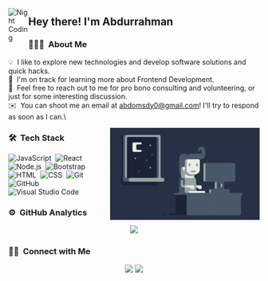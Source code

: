 <!---
abedlrhman/abedlrhman is a ✨ special ✨ repository because its `README.md` (this file) appears on your GitHub profile.
You can click the Preview link to take a look at your changes.
--->



<img alt="Night Coding" src="./assets/Hand%20Wave.gif" width='40' align="left"/><h2>Hey there! I'm Abdurrahman</h2>

<!-- ## 👋 &nbsp;Hey there! I'm Aditya -->

### 👨🏻‍💻 &nbsp;About Me

💡 &nbsp;I like to explore new technologies and develop software solutions and quick hacks.\
🌱 &nbsp;I'm on track for learning more about Frontend Development.\
💬 &nbsp;Feel free to reach out to me for pro bono consulting and volunteering, or just for some interesting discussion.\
✉️ &nbsp;You can shoot me an email at abdomsdy0@gmail.com! I'll try to respond as soon as I can.\

<img alt="Night Coding" src="https://raw.githubusercontent.com/AVS1508/AVS1508/master/assets/Night-Coding.gif" align="right"/>

### 🛠 &nbsp;Tech Stack

![JavaScript](https://img.shields.io/badge/-JavaScript-05122A?style=flat&logo=javascript)&nbsp;
![React](https://img.shields.io/badge/-React-05122A?style=flat&logo=react)&nbsp;
![Node.js](https://img.shields.io/badge/-Node.js-05122A?style=flat&logo=node.js)&nbsp;
![Bootstrap](https://img.shields.io/badge/-Bootstrap-05122A?style=flat&logo=bootstrap&logoColor=563D7C)\
![HTML](https://img.shields.io/badge/-HTML-05122A?style=flat&logo=HTML5)&nbsp;
![CSS](https://img.shields.io/badge/-CSS-05122A?style=flat&logo=CSS3&logoColor=1572B6)&nbsp;
![Git](https://img.shields.io/badge/-Git-05122A?style=flat&logo=git)&nbsp;
![GitHub](https://img.shields.io/badge/-GitHub-05122A?style=flat&logo=github)&nbsp;
![Visual Studio Code](https://img.shields.io/badge/-Visual%20Studio%20Code-05122A?style=flat&logo=visual-studio-code&logoColor=007ACC)&nbsp;

### ⚙️ &nbsp;GitHub Analytics

<p align="center">
<a href="https://github.com/AVS1508">

  <img height="180em" src="https://github-readme-stats-eight-theta.vercel.app/api/top-langs/?username=abedlrhman&layout=compact&langs_count=8&theme=algolia"/>
</a>
</p>

### 🤝🏻 &nbsp;Connect with Me

<p align="center">
<a href="https://linkedin.com/in/abdulrahman-masdi"><img src="https://img.shields.io/badge/-Abdurrahman%20Masdi%20-0077B5?style=flat&logo=Linkedin&logoColor=white"/></a>
<a href="mailto:abdomsdy0@gmail.com"><img src="https://img.shields.io/badge/-abdomsdy0@gmail.com-D14836?style=flat&logo=Gmail&logoColor=white"/></a>
</p>
